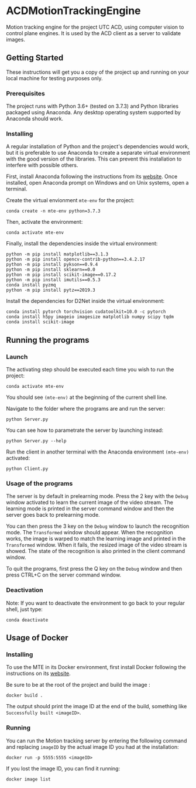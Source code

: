 # ACDMotionTrackingEngine

Motion tracking engine for the project UTC ACD, using computer vision to control plane engines. It is used by the ACD client as a server to validate images.

## Getting Started

These instructions will get you a copy of the project up and running on your local machine for testing purposes only.


### Prerequisites

The project runs with Python 3.6+ (tested on 3.7.3) and Python libraries packaged using Anaconda. Any desktop operating system supported by Anaconda should work.

### Installing

A regular installation of Python and the project's dependencies would work, but it is preferable to use Anaconda to create a separate virtual environment with the good version of the libraries. This can prevent this installation to interfere with possible others.

First, install Anaconda following the instructions from its [website](https://www.anaconda.com/distribution/ "Anaconda website"). Once installed, open Anaconda prompt on Windows and on Unix systems, open a terminal.

Create the virtual envionment `mte-env` for the project:

```shell
conda create -n mte-env python=3.7.3
```

Then, activate the environment:

```shell
conda activate mte-env
```

Finally, install the dependencies inside the virtual environment:

```shell
python -m pip install matplotlib==3.1.3
python -m pip install opencv-contrib-python==3.4.2.17
python -m pip install pykson==0.9.4
python -m pip install sklearn==0.0
python -m pip install scikit-image==0.17.2
python -m pip install imutils==0.5.3
conda install pyzmq
python -m pip install pytz==2019.3
```
Install the dependencies for D2Net inside the virtual environment:

```shell
conda install pytorch torchvision cudatoolkit=10.0 -c pytorch
conda install h5py imageio imagesize matplotlib numpy scipy tqdm
conda install scikit-image
```

## Running the programs

### Launch

The activating step should be executed each time you wish to run the project:

```shell
conda activate mte-env
```

You should see `(mte-env)` at the beginning of the current shell line.

Navigate to the folder where the programs are and run the server:
```shell
python Server.py
```

You can see how to parametrate the server by launching instead:
```shell
python Server.py --help
```

Run the client in another terminal with the Anaconda environment `(mte-env)` activated:
```shell
python Client.py
```

### Usage of the programs

The server is by default in prelearning mode. Press the 2 key with the `Debug` window activated to learn the current image of the video stream.
The learning mode is printed in the server command window and then the server goes back to prelearning mode.

You can then press the 3 key on the `Debug` window to launch the recognition mode. The `Transformed` window should appear. When the recognition works, the image is warped to match the learning image and printed in the `Transformed` window. When it fails, the resized image of the video stream is showed. The state of the recognition is also printed in the client command window.

To quit the programs, first press the Q key on the `Debug` window and then press CTRL+C on the server command window.

### Deactivation

Note: If you want to deactivate the environment to go back to your regular shell, just type:

```shell
conda deactivate
```

## Usage of Docker

### Installing

To use the MTE in its Docker environment, first install Docker following the instructions on its [website](https://www.docker.com/get-started/ "Docker website").

Be sure to be at the root of the project and build the image :

```shell
docker build .
```

The output should print the image ID at the end of the build, something like ```Successfully built <imageID>```.

### Running

You can run the Motion tracking server by entering the following command and replacing ```imageID``` by the actual image ID you had at the installation:

```shell
docker run -p 5555:5555 <imageID>
```

If you lost the image ID, you can find it running:
```shell
docker image list
```